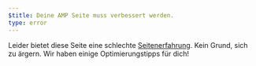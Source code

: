 ```yaml
---
$title: Deine AMP Seite muss verbessert werden.
type: error
---
```


Leider bietet diese Seite eine schlechte [Seitenerfahrung](https://developers.google.com/search/docs/guides/page-experience). Kein Grund, sich zu ärgern. Wir haben einige Optimierungstipps für dich!
